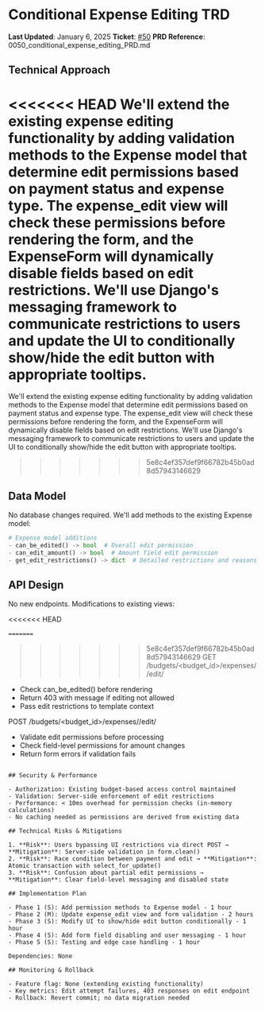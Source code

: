 # Conditional Expense Editing TRD

**Last Updated**: January 6, 2025
**Ticket**: [#50](https://github.com/MarcinOrlowski/python-pyggy-expense-tracker/issues/50)
**PRD Reference**: 0050_conditional_expense_editing_PRD.md

## Technical Approach

<<<<<<< HEAD
We'll extend the existing expense editing functionality by adding validation methods to the Expense
model that determine edit permissions based on payment status and expense type. The expense_edit
view will check these permissions before rendering the form, and the ExpenseForm will dynamically
disable fields based on edit restrictions. We'll use Django's messaging framework to communicate
restrictions to users and update the UI to conditionally show/hide the edit button with appropriate
tooltips.
=======
We'll extend the existing expense editing functionality by adding validation methods to the Expense model that determine edit permissions based on payment status and expense type. The expense_edit view will check these permissions before rendering the form, and the ExpenseForm will dynamically disable fields based on edit restrictions. We'll use Django's messaging framework to communicate restrictions to users and update the UI to conditionally show/hide the edit button with appropriate tooltips.
>>>>>>> 5e8c4ef357def9f66782b45b0ad8d57943146629

## Data Model

No database changes required. We'll add methods to the existing Expense model:

```python
# Expense model additions
- can_be_edited() -> bool  # Overall edit permission
- can_edit_amount() -> bool  # Amount field edit permission
- get_edit_restrictions() -> dict  # Detailed restrictions and reasons
```

## API Design

No new endpoints. Modifications to existing views:

<<<<<<< HEAD
```text
=======
```
>>>>>>> 5e8c4ef357def9f66782b45b0ad8d57943146629
GET /budgets/<budget_id>/expenses/<pk>/edit/
- Check can_be_edited() before rendering
- Return 403 with message if editing not allowed
- Pass edit restrictions to template context

POST /budgets/<budget_id>/expenses/<pk>/edit/
- Validate edit permissions before processing
- Check field-level permissions for amount changes
- Return form errors if validation fails
```

## Security & Performance

- Authorization: Existing budget-based access control maintained
- Validation: Server-side enforcement of edit restrictions
- Performance: < 10ms overhead for permission checks (in-memory calculations)
- No caching needed as permissions are derived from existing data

## Technical Risks & Mitigations

1. **Risk**: Users bypassing UI restrictions via direct POST → **Mitigation**: Server-side validation in form.clean()
2. **Risk**: Race condition between payment and edit → **Mitigation**: Atomic transaction with select_for_update()
3. **Risk**: Confusion about partial edit permissions → **Mitigation**: Clear field-level messaging and disabled state

## Implementation Plan

- Phase 1 (S): Add permission methods to Expense model - 1 hour
- Phase 2 (M): Update expense_edit view and form validation - 2 hours
- Phase 3 (S): Modify UI to show/hide edit button conditionally - 1 hour
- Phase 4 (S): Add form field disabling and user messaging - 1 hour
- Phase 5 (S): Testing and edge case handling - 1 hour

Dependencies: None

## Monitoring & Rollback

- Feature flag: None (extending existing functionality)
- Key metrics: Edit attempt failures, 403 responses on edit endpoint
- Rollback: Revert commit; no data migration needed
